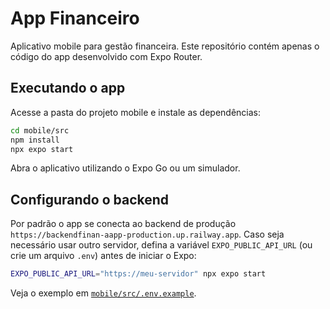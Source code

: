 # App Financeiro

Aplicativo mobile para gestão financeira. Este repositório contém apenas o código do app desenvolvido com Expo Router.

## Executando o app

Acesse a pasta do projeto mobile e instale as dependências:

```sh
cd mobile/src
npm install
npx expo start
```

Abra o aplicativo utilizando o Expo Go ou um simulador.

## Configurando o backend

Por padrão o app se conecta ao backend de produção
`https://backendfinan-aapp-production.up.railway.app`. Caso seja necessário usar
outro servidor, defina a variável `EXPO_PUBLIC_API_URL` (ou crie um arquivo
`.env`) antes de iniciar o Expo:

```sh
EXPO_PUBLIC_API_URL="https://meu-servidor" npx expo start
```

Veja o exemplo em [`mobile/src/.env.example`](mobile/src/.env.example).

